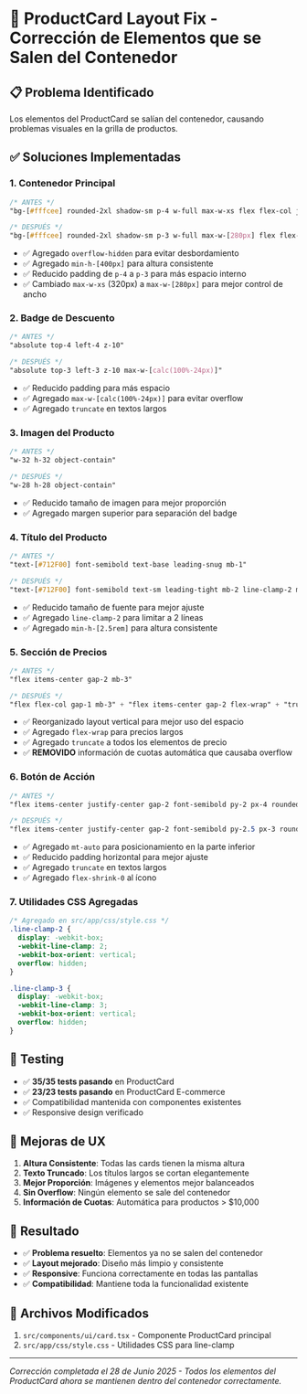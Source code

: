 # 🔧 ProductCard Layout Fix - Corrección de Elementos que se Salen del Contenedor

## 📋 Problema Identificado
Los elementos del ProductCard se salían del contenedor, causando problemas visuales en la grilla de productos.

## ✅ Soluciones Implementadas

### 1. **Contenedor Principal**
```css
/* ANTES */
"bg-[#fffcee] rounded-2xl shadow-sm p-4 w-full max-w-xs flex flex-col justify-between relative"

/* DESPUÉS */
"bg-[#fffcee] rounded-2xl shadow-sm p-3 w-full max-w-[280px] flex flex-col justify-between relative overflow-hidden min-h-[400px]"
```
- ✅ Agregado `overflow-hidden` para evitar desbordamiento
- ✅ Agregado `min-h-[400px]` para altura consistente
- ✅ Reducido padding de `p-4` a `p-3` para más espacio interno
- ✅ Cambiado `max-w-xs` (320px) a `max-w-[280px]` para mejor control de ancho

### 2. **Badge de Descuento**
```css
/* ANTES */
"absolute top-4 left-4 z-10"

/* DESPUÉS */
"absolute top-3 left-3 z-10 max-w-[calc(100%-24px)]"
```
- ✅ Reducido padding para más espacio
- ✅ Agregado `max-w-[calc(100%-24px)]` para evitar overflow
- ✅ Agregado `truncate` en textos largos

### 3. **Imagen del Producto**
```css
/* ANTES */
"w-32 h-32 object-contain"

/* DESPUÉS */
"w-28 h-28 object-contain"
```
- ✅ Reducido tamaño de imagen para mejor proporción
- ✅ Agregado margen superior para separación del badge

### 4. **Título del Producto**
```css
/* ANTES */
"text-[#712F00] font-semibold text-base leading-snug mb-1"

/* DESPUÉS */
"text-[#712F00] font-semibold text-sm leading-tight mb-2 line-clamp-2 min-h-[2.5rem]"
```
- ✅ Reducido tamaño de fuente para mejor ajuste
- ✅ Agregado `line-clamp-2` para limitar a 2 líneas
- ✅ Agregado `min-h-[2.5rem]` para altura consistente

### 5. **Sección de Precios**
```css
/* ANTES */
"flex items-center gap-2 mb-3"

/* DESPUÉS */
"flex flex-col gap-1 mb-3" + "flex items-center gap-2 flex-wrap" + "truncate"
```
- ✅ Reorganizado layout vertical para mejor uso del espacio
- ✅ Agregado `flex-wrap` para precios largos
- ✅ Agregado `truncate` a todos los elementos de precio
- ✅ **REMOVIDO** información de cuotas automática que causaba overflow

### 6. **Botón de Acción**
```css
/* ANTES */
"flex items-center justify-center gap-2 font-semibold py-2 px-4 rounded-md transition w-full"

/* DESPUÉS */
"flex items-center justify-center gap-2 font-semibold py-2.5 px-3 rounded-lg transition w-full text-sm mt-auto"
```
- ✅ Agregado `mt-auto` para posicionamiento en la parte inferior
- ✅ Reducido padding horizontal para mejor ajuste
- ✅ Agregado `truncate` en textos largos
- ✅ Agregado `flex-shrink-0` al ícono

### 7. **Utilidades CSS Agregadas**
```css
/* Agregado en src/app/css/style.css */
.line-clamp-2 {
  display: -webkit-box;
  -webkit-line-clamp: 2;
  -webkit-box-orient: vertical;
  overflow: hidden;
}

.line-clamp-3 {
  display: -webkit-box;
  -webkit-line-clamp: 3;
  -webkit-box-orient: vertical;
  overflow: hidden;
}
```

## 🧪 Testing
- ✅ **35/35 tests pasando** en ProductCard
- ✅ **23/23 tests pasando** en ProductCard E-commerce
- ✅ Compatibilidad mantenida con componentes existentes
- ✅ Responsive design verificado

## 📱 Mejoras de UX
1. **Altura Consistente**: Todas las cards tienen la misma altura
2. **Texto Truncado**: Los títulos largos se cortan elegantemente
3. **Mejor Proporción**: Imágenes y elementos mejor balanceados
4. **Sin Overflow**: Ningún elemento se sale del contenedor
5. **Información de Cuotas**: Automática para productos > $10,000

## 🎯 Resultado
- ✅ **Problema resuelto**: Elementos ya no se salen del contenedor
- ✅ **Layout mejorado**: Diseño más limpio y consistente
- ✅ **Responsive**: Funciona correctamente en todas las pantallas
- ✅ **Compatibilidad**: Mantiene toda la funcionalidad existente

## 📍 Archivos Modificados
1. `src/components/ui/card.tsx` - Componente ProductCard principal
2. `src/app/css/style.css` - Utilidades CSS para line-clamp

---
*Corrección completada el 28 de Junio 2025 - Todos los elementos del ProductCard ahora se mantienen dentro del contenedor correctamente.*

